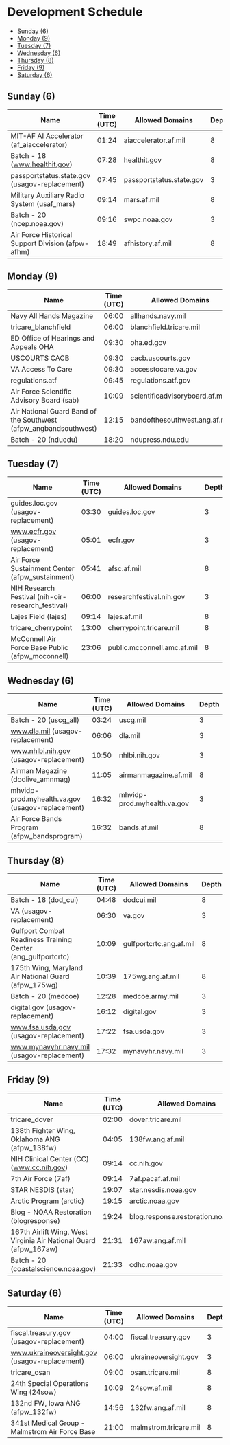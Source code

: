 # Development Schedule
 * [Sunday (6)](#sunday-6)
 * [Monday (9)](#monday-9)
 * [Tuesday (7)](#tuesday-7)
 * [Wednesday (6)](#wednesday-6)
 * [Thursday (8)](#thursday-8)
 * [Friday (9)](#friday-9)
 * [Saturday (6)](#saturday-6)


## Sunday (6)
|Name|Time (UTC)|Allowed Domains|Depth|
|---|---|---|---|
|MIT-AF AI Accelerator (af_aiaccelerator)|01:24|aiaccelerator.af.mil|8|
|Batch - 18 (www.healthit.gov)|07:28|healthit.gov|8|
|passportstatus.state.gov (usagov-replacement)|07:45|passportstatus.state.gov|3|
|Military Auxiliary Radio System (usaf_mars)|09:14|mars.af.mil|8|
|Batch - 20 (ncep.noaa.gov)|09:16|swpc.noaa.gov|3|
|Air Force Historical Support Division (afpw-afhm)|18:49|afhistory.af.mil|8|


## Monday (9)
|Name|Time (UTC)|Allowed Domains|Depth|
|---|---|---|---|
|Navy All Hands Magazine|06:00|allhands.navy.mil|3|
|tricare_blanchfield|06:00|blanchfield.tricare.mil|8|
|ED Office of Hearings and Appeals OHA|09:30|oha.ed.gov|3|
|USCOURTS CACB|09:30|cacb.uscourts.gov|3|
|VA Access To Care|09:30|accesstocare.va.gov|3|
|regulations.atf|09:45|regulations.atf.gov|3|
|Air Force Scientific Advisory Board (sab)|10:09|scientificadvisoryboard.af.mil|8|
|Air National Guard Band of the Southwest (afpw_angbandsouthwest)|12:15|bandofthesouthwest.ang.af.mil|8|
|Batch - 20 (nduedu)|18:20|ndupress.ndu.edu|3|


## Tuesday (7)
|Name|Time (UTC)|Allowed Domains|Depth|
|---|---|---|---|
|guides.loc.gov (usagov-replacement)|03:30|guides.loc.gov|3|
|www.ecfr.gov (usagov-replacement)|05:01|ecfr.gov|3|
|Air Force Sustainment Center (afpw_sustainment)|05:41|afsc.af.mil|8|
|NIH Research Festival (nih-oir-research_festival)|06:00|researchfestival.nih.gov|3|
|Lajes Field (lajes)|09:14|lajes.af.mil|8|
|tricare_cherrypoint|13:00|cherrypoint.tricare.mil|8|
|McConnell Air Force Base Public (afpw_mcconnell)|23:06|public.mcconnell.amc.af.mil|8|


## Wednesday (6)
|Name|Time (UTC)|Allowed Domains|Depth|
|---|---|---|---|
|Batch - 20 (uscg_all)|03:24|uscg.mil|3|
|www.dla.mil (usagov-replacement)|06:06|dla.mil|3|
|www.nhlbi.nih.gov (usagov-replacement)|10:50|nhlbi.nih.gov|3|
|Airman Magazine (dodlive_amnmag)|11:05|airmanmagazine.af.mil|8|
|mhvidp-prod.myhealth.va.gov (usagov-replacement)|16:32|mhvidp-prod.myhealth.va.gov|3|
|Air Force Bands Program (afpw_bandsprogram)|16:32|bands.af.mil|8|


## Thursday (8)
|Name|Time (UTC)|Allowed Domains|Depth|
|---|---|---|---|
|Batch - 18 (dod_cui)|04:48|dodcui.mil|8|
|VA (usagov-replacement)|06:30|va.gov|3|
|Gulfport Combat Readiness Training Center (ang_gulfportcrtc)|10:09|gulfportcrtc.ang.af.mil|8|
|175th Wing, Maryland Air National Guard (afpw_175wg)|10:39|175wg.ang.af.mil|8|
|Batch - 20 (medcoe)|12:28|medcoe.army.mil|3|
|digital.gov (usagov-replacement)|16:12|digital.gov|3|
|www.fsa.usda.gov (usagov-replacement)|17:22|fsa.usda.gov|3|
|www.mynavyhr.navy.mil (usagov-replacement)|17:32|mynavyhr.navy.mil|3|


## Friday (9)
|Name|Time (UTC)|Allowed Domains|Depth|
|---|---|---|---|
|tricare_dover|02:00|dover.tricare.mil|8|
|138th Fighter Wing, Oklahoma ANG (afpw_138fw)|04:05|138fw.ang.af.mil|8|
|NIH Clinical Center (CC) (www.cc.nih.gov)|09:14|cc.nih.gov|8|
|7th Air Force (7af)|09:14|7af.pacaf.af.mil|8|
|STAR NESDIS (star)|19:07|star.nesdis.noaa.gov|3|
|Arctic Program (arctic)|19:15|arctic.noaa.gov|3|
|Blog - NOAA Restoration (blogresponse)|19:24|blog.response.restoration.noaa.gov|3|
|167th Airlift Wing, West Virginia Air National Guard (afpw_167aw)|21:31|167aw.ang.af.mil|8|
|Batch - 20 (coastalscience.noaa.gov)|21:33|cdhc.noaa.gov|3|


## Saturday (6)
|Name|Time (UTC)|Allowed Domains|Depth|
|---|---|---|---|
|fiscal.treasury.gov (usagov-replacement)|04:00|fiscal.treasury.gov|3|
|www.ukraineoversight.gov (usagov-replacement)|06:00|ukraineoversight.gov|3|
|tricare_osan|09:00|osan.tricare.mil|8|
|24th Special Operations Wing (24sow)|10:09|24sow.af.mil|8|
|132nd FW, Iowa ANG (afpw_132fw)|14:56|132fw.ang.af.mil|8|
|341st Medical Group - Malmstrom Air Force Base|21:00|malmstrom.tricare.mil|8|
